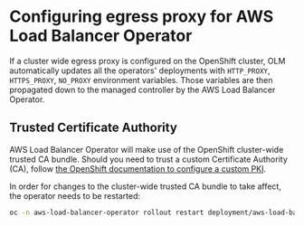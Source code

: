 # Configuring egress proxy for AWS Load Balancer Operator

If a cluster wide egress proxy is configured on the OpenShift cluster, OLM automatically updates all the operators' deployments with `HTTP_PROXY`, `HTTPS_PROXY`, `NO_PROXY` environment variables.
Those variables are then propagated down to the managed controller by the AWS Load Balancer Operator.

## Trusted Certificate Authority

AWS Load Balancer Operator will make use of the OpenShift cluster-wide trusted CA bundle. Should you need to trust a custom Certificate Authority (CA), follow [the OpenShift documentation to configure a custom PKI](https://docs.openshift.com/container-platform/latest/networking/configuring-a-custom-pki.html).

In order for changes to the cluster-wide trusted CA bundle to take affect, the operator needs to be restarted:

```bash
oc -n aws-load-balancer-operator rollout restart deployment/aws-load-balancer-operator-controller-manager
```
